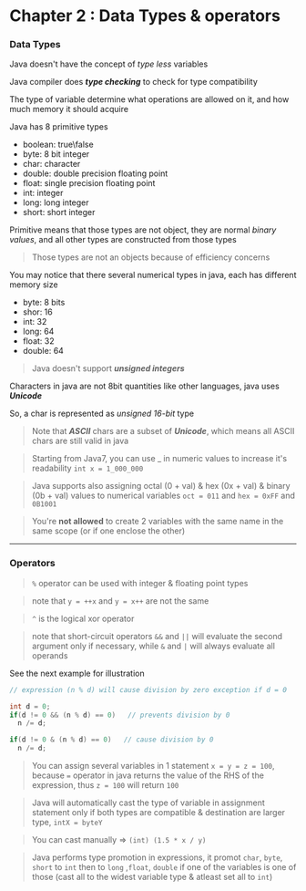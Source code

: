 # Chapter 2 : Data Types & operators

### Data Types

Java doesn't have the concept of _type less_ variables

Java compiler does **_type checking_** to check for type compatibility

The type of variable determine what operations are allowed on it, and how much memory it should acquire

Java has 8 primitive types

- boolean: true\false
- byte: 8 bit integer
- char: character
- double: double precision floating point
- float: single precision floating point
- int: integer
- long: long integer
- short: short integer

Primitive means that those types are not object, they are normal _binary values_, and all other types are constructed from those types

> Those types are not an objects because of efficiency concerns

You may notice that there several numerical types in java, each has different memory size

- byte: 8 bits
- shor: 16
- int: 32
- long: 64
- float: 32
- double: 64

> Java doesn't support **_unsigned integers_**

Characters in java are not 8bit quantities like other languages, java uses **_Unicode_**

So, a char is represented as _unsigned 16-bit_ type

> Note that **_ASCII_** chars are a subset of **_Unicode_**, which means all ASCII chars are still valid in java

> Starting from Java7, you can use \_ in numeric values to increase it's readability `int x = 1_000_000`

> Java supports also assigning octal (0 + val) & hex (0x + val) & binary (0b + val) values to numerical variables `oct = 011` and `hex = 0xFF` and `0B1001`

> You're **not allowed** to create 2 variables with the same name in the same scope (or if one enclose the other)

---

### Operators

> `%` operator can be used with integer & floating point types

> note that `y = ++x` and `y = x++` are not the same

> `^` is the logical xor operator

> note that short-circuit operators `&&` and `||` will evaluate the second argument only if necessary, while `&` and `|` will always evaluate all operands

See the next example for illustration

```java
// expression (n % d) will cause division by zero exception if d = 0

int d = 0;
if(d != 0 && (n % d) == 0)   // prevents division by 0
  n /= d;

if(d != 0 & (n % d) == 0)   // cause division by 0
  n /= d;
```

> You can assign several variables in 1 statement `x = y = z = 100`, because `=` operator in java returns the value of the RHS of the expression, thus `z = 100` will return `100`

> Java will automatically cast the type of variable in assignment statement only if both types are compatible & destination are larger type, `intX = byteY`

> You can cast manually => `(int) (1.5 * x / y)`

> Java performs type promotion in expressions, it promot `char`, `byte`, `short` to `int`
> then to `long` ,`float`, `double` if one of the variables is one of those (cast all to the widest variable type & atleast set all to `int`)


